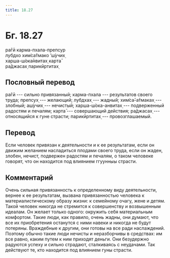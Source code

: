 ```yaml
---
title: 18.27
---
```


# Бг. 18.27
ра̄гӣ карма-пхала-препсур<br/>
лубдхо хим̇са̄тмако ’ш́учих̣<br/>
харша-ш́ока̄нвитах̣ карта̄<br/>
ра̄джасах̣ парикӣртитах̣
## Пословный перевод

ра̄гӣ --- сильно привязанный; карма-пхала --- результатов своего труда;
препсух̣ --- желающий; лубдхах̣ --- жадный; хим̇са̄-а̄тмаках̣ --- злобный;
аш́учих̣ --- нечистый; харша-ш́ока-анвитах̣ --- подверженный радостям и
печалям; карта̄ --- совершающий действия; ра̄джасах̣ --- относящийся к гуне
страсти; парикӣртитах̣ --- провозглашаемый.

## Перевод

Если человек привязан к деятельности и к ее результатам, если он движим
желанием насладиться плодами своего труда, если он жаден, злобен,
нечист, подвержен радостям и печалям, о таком человеке говорят, что он
находится под влиянием ггуунныы страсти.

## Комментарий

Очень сильная привязанность к определенному виду деятельности, вернее к
ее результатам, вызвана привязанностью человека к материалистическому
образу жизни: к семейному очагу, жене и детям. Такой человек никогда не
стремится к совершенству и возвышенным идеалам. Он желает только одного:
окружить себя материальным комфортом. Такие люди, как правило, очень
жадны, они думают, что все их приобретения останутся с ними навеки и
никогда не будут потеряны. Враждебные к другим, они готовы на все ради
наслаждений. Поэтому обычно такие люди нечисты и неразборчивы в
средствах: им все равно, каким путем к ним приходят деньги. Они
безудержно радуются успеху и сильно страдают, сталкиваясь с неудачами.
Так действуют те, кто находится под влиянием гуны страсти.
